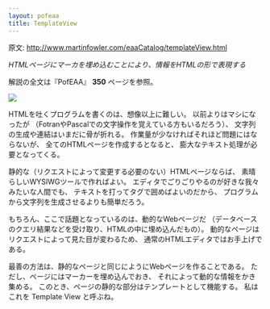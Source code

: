 ```yaml
---
layout: pofeaa
title: TemplateView
---
```


原文: http://www.martinfowler.com/eaaCatalog/templateView.html

*HTMLページにマーカを埋め込むことにより、情報をHTMLの形で表現する*

解説の全文は『PofEAA』 **350** ページを参照。

![](http://www.martinfowler.com/eaaCatalog/templateViewSketch.gif)

HTMLを吐くプログラムを書くのは、想像以上に難しい。
以前よりはマシになったが
（FotranやPascalでの文字操作を覚えている方もいるだろう）、
文字列の生成や連結はいまだに骨が折れる。
作業量が少なければそれほど問題にはならないが、
全てのHTMLページを作成するとなると、
膨大なテキスト処理が必要となってくる。

静的な（リクエストによって変更する必要のない）HTMLページならば、
素晴らしいWYSIWGツールで作ればよい。
エディタでごりごりやるのが好きな我々みたいな人間でも、
テキストを打ってタグで囲めばよいのだから、
プログラムから文字列を生成させるよりも簡単だろう。

もちろん、ここで話題となっているのは、動的なWebページだ
（データベースのクエリ結果などを受け取り、HTMLの中に埋め込んだもの）。
動的なページはリクエストによって見た目が変わるため、
通常のHTMLエディタではお手上げである。

最善の方法は、静的なページと同じにようにWebページを作ることである。
ただし、ページにはマーカーを埋め込んでおき、
それによって動的な情報をかき集める。
このとき、ページの静的な部分はテンプレートとして機能する。 私はこれを
Template View と呼ぶね。
